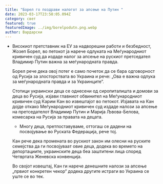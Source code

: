 ```yaml
---
title: "Борел го поздрави налогот за апсење на Путин "
date: 2023-03-17T23:58:05.094Z
category: свет
featured: true
featuredImage: ../img/borelpodutn.png.webp
author: Вардарски
---
```


- Високиот претставник на ЕУ за надворешни работи и безбедност, Жозеп Борел, во петокот ја нарече одлуката на Меѓународниот кривичен суд да издаде налог за апсење на рускиот претседател Владимир Путин важна за меѓународната правда.

  Борел рече дека овој потег е само почеток да се бара одговорност од Русија за злосторствата во Украина и рече: „Ова е важна одлука за меѓународната правда и за Украинците“.

  Стотици украински деца се однесени од сиропиталишта и домови за деца во Русија, изјави главниот обвинител на Меѓународниот кривичен суд Карим Кан во извештајот во петокот. Изјавата на Кан дојде откако Меѓународниот кривичен суд издаде налози за апсење на претседателот Владимир Путин и Марија Љвова-Белова, комесарка на Русија за правата на децата.

  - Многу деца, претпоставуваме, оттогаш се дадени на посвојување во Руската Федерација, рече тој.

  Кан рече дека промената во рускиот закон им олесни на руските семејства да ги посвојуваат овие деца, додека во времето на депортациите, украинските деца беа заштитени лица според Четвртата Женевска конвенција.

  Во својот извештај, Кан ги нарече денешните налози за апсење „првиот конкретен чекор“ додека другите истраги во Украина се уште се во тек.
